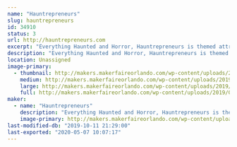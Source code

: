 ```yaml
---
name: "Hauntrepreneurs"
slug: hauntrepreneurs
id: 34910
status: 3
url: http://hauntrepreneurs.com
excerpt: "Everything Haunted and Horror, Hauntrepreneurs is themed attraction design and consulting firm specializing helping people get started in the haunted attraction business. Booth demonstrations include, scenic and faux painting, special FX makeup and prop making, "
description: "Everything Haunted and Horror, Hauntrepreneurs is themed attraction design and consulting firm specializing helping people get started in the haunted attraction business. Booth demonstrations include, scenic and faux painting, special FX makeup and prop making, "
location: Unassigned
image-primary:
  - thumbnail: http://makers.makerfaireorlando.com/wp-content/uploads/2019/07/972-951-5100-Hauntrepreneurs@gmail5x10-150x150.png
    medium: http://makers.makerfaireorlando.com/wp-content/uploads/2019/07/972-951-5100-Hauntrepreneurs@gmail5x10-300x150.png
    large: http://makers.makerfaireorlando.com/wp-content/uploads/2019/07/972-951-5100-Hauntrepreneurs@gmail5x10.png
    full: http://makers.makerfaireorlando.com/wp-content/uploads/2019/07/972-951-5100-Hauntrepreneurs@gmail5x10.png
maker:
  - name: "Hauntrepreneurs"
    description: "Everything Haunted and Horror, Hauntrepreneurs is themed attraction design and consulting firm specializing helping people get started in the haunted attraction business. Booth demonstrations include, scenic and faux painting, special FX makeup and prop making, "
    image-primary: http://makers.makerfaireorlando.com/wp-content/uploads/2019/07/404994_416632531683474_678520938_n.jpg
last-modified-db: "2019-10-11 21:29:00"
last-exported: "2020-05-07 10:07:17"
---
```

